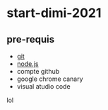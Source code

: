 # start-dimi-2021
## pre-requis
- [git](hhtps://nodejs.org)
- [node.js](https://nodejs.org)
- compte github
- google chrome canary
- visual atudio code

lol